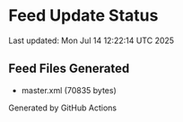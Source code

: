 # Feed Update Status
Last updated: Mon Jul 14 12:22:14 UTC 2025

## Feed Files Generated
- master.xml (70835 bytes)

Generated by GitHub Actions
